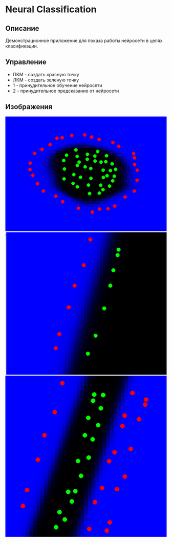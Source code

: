 # Neural Classification

## Описание
Демонстрационное приложение для показа работы нейросети в целях класификации.

## Управление
- ПКМ - создать красную точку
- ЛКМ - создать зеленую точку
- 1 - принудительное обучение нейросети
- 2 - принудительное предсказание от нейросети

## Изображения
![результат работы нейросети](./images/Screenshot_1.png "результат работы нейросети")
![результат работы нейросети](./images/Screenshot_2.png "результат работы нейросети")
![результат работы нейросети](./images/Screenshot_3.png "результат работы нейросети")
